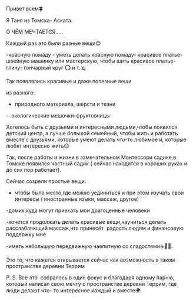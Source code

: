 
Привет всем🍀

Я Таня из Томска- Аската. 

  

О ЧËМ МЕЧТАЕТСЯ..... 

Каждый раз это были разные вещи😊 

-красную помаду - уметь делать красную помаду- красивое платье- швейную машинку или мастерскую, чтобы шить красивое платье- глину- гончарный круг ⭕ и т. д. 

Так появлялись красивые и даже полезные вещи

из разного:

- природного материала, шерсти и ткани

-  экологические мешочки-фруктовницы 

Хотелось быть с друзьями и интересными людьми,чтобы появился детский центр, а лучше большой семейный, чтобы жить и работать вместе с друзьями, которые умеют делать что-то любимое и, которые любят интересно жить😊

Так, после работы и жизни в замечательном Монтессори садике,в Томске появился частный садик ( сейчас находится в хороших руках и до сих пор работает). 

Сейчас созрели простые вещи:

- чтобы было место,где можно уединиться и при этом изучать свои интересы ( иностранные языки, массаж, другое) 

-домик,куда могут приехать мои драгоценные человеки 

-хочется продолжать делать красивые вещи,научиться делать расслабляющий массаж,что принесëт  радость людям и финансовую поддержку мне

-иметь небольшую передвижную чаепитную со сладостями☕🍯🥞. 

  

Это то, что кажется открывается сейчас как возможность в таком пространстве деревни Террим

  

P. S. Всë это  собралось в один фокус и благодаря одному парню, который написал свою мечту о пространстве деревни Террим, где люди делают что- то интересное каждый и вместе🌍